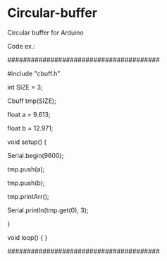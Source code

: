 # Circular-buffer
Circular buffer for Arduino

Code ex.:

#######################################

#include "cbuff.h"

int SIZE = 3;

Cbuff<float> tmp(SIZE);
  
float a = 9.613;

float b = 12.971;


void setup() {

  Serial.begin(9600);
  
  tmp.push(a);
  
  tmp.push(b);
  
  tmp.printArr();
  
  Serial.println(tmp.get(0), 3);
  
}



void loop() {
}

#######################################
